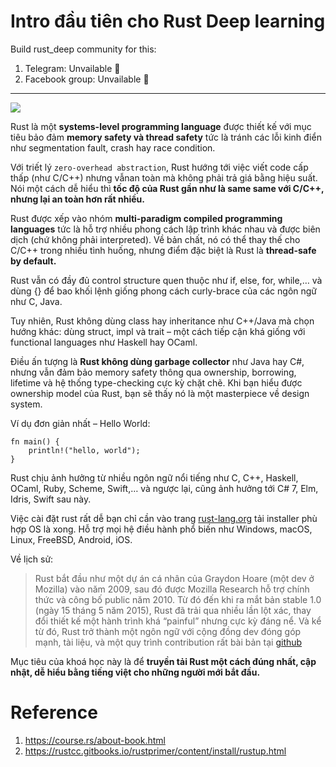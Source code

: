 

# Intro đầu tiên cho Rust Deep learning

Build rust_deep community for this:

1. Telegram: Unvailable 👀
2. Facebook group: Unvailable 👀

---

![](https://github.com/sunface/rust-course/blob/main/assets/banner.jpg?raw=true)


Rust là một **systems-level programming language** được thiết kế với mục tiêu bảo đảm **memory safety và thread safety** tức là tránh các lỗi kinh điển như segmentation fault, crash hay race condition.

Với triết lý `zero-overhead abstraction`, Rust hướng tới việc viết code cấp thấp (như C/C++) nhưng vẫnan toàn mà không phải trả giá bằng hiệu suất. Nói một cách dễ hiểu thì **tốc độ của Rust gần như là same same với C/C++, nhưng lại an toàn hơn rất nhiều.**


Rust được xếp vào nhóm **multi-paradigm compiled programming languages**  tức là hỗ trợ nhiều phong cách lập trình khác nhau và được biên dịch (chứ không phải interpreted). Về bản chất, nó có thể thay thế cho C/C++ trong nhiều tình huống, nhưng điểm đặc biệt là Rust là **thread-safe by default.**


Rust vẫn có đầy đủ control structure quen thuộc như if, else, for, while,… và dùng {} để bao khối lệnh giống phong cách curly-brace của các ngôn ngữ như C, Java.

Tuy nhiên, Rust không dùng class hay inheritance như C++/Java mà chọn hướng khác: dùng struct, impl và trait – một cách tiếp cận khá giống với functional languages như Haskell hay OCaml. 

Điều ấn tượng là **Rust không dùng garbage collector** như Java hay C#, nhưng vẫn đảm bảo memory safety thông qua ownership, borrowing, lifetime và hệ thống type-checking cực kỳ chặt chẽ. Khi bạn hiểu được ownership model của Rust, bạn sẽ thấy nó là một masterpiece về design system.

Ví dụ đơn giản nhất – Hello World:

```
fn main() {
    println!("hello, world");
}
```

Rust chịu ảnh hưởng từ nhiều ngôn ngữ nổi tiếng như C, C++, Haskell, OCaml, Ruby, Scheme, Swift,… và ngược lại, cũng ảnh hưởng tới C# 7, Elm, Idris, Swift sau này. 

Việc cài đặt rust rất dễ bạn chỉ cần vào trang [rust-lang.org](rust-lang.org) tải installer phù hợp OS là xong. Hỗ trợ mọi hệ điều hành phổ biến như Windows, macOS, Linux, FreeBSD, Android, iOS.


Về lịch sử:

>  Rust bắt đầu như một dự án cá nhân của Graydon Hoare (một dev ở Mozilla) vào năm 2009, sau đó được Mozilla Research hỗ trợ chính thức và công bố public năm 2010. Từ đó đến khi ra mắt bản stable 1.0 (ngày 15 tháng 5 năm 2015), Rust đã trải qua nhiều lần lột xác, thay đổi thiết kế một hành trình khá “painful” nhưng cực kỳ đáng nể. Và kể từ đó, Rust trở thành một ngôn ngữ với cộng đồng dev đóng góp mạnh, tài liệu, và một quy trình contribution rất bài bản tại [github](https://github.com/rust-lang/rust)


Mục tiêu của khoá học này là để **truyền tải Rust một cách đúng nhất, cập nhật, dễ hiểu bằng tiếng việt cho những người mới bắt đầu.**


# Reference 

1. https://course.rs/about-book.html
2. https://rustcc.gitbooks.io/rustprimer/content/install/rustup.html
